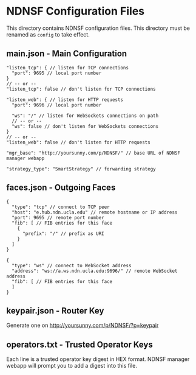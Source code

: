 # NDNSF Configuration Files

This directory contains NDNSF configuration files. This directory must be renamed as `config` to take effect.

## main.json - Main Configuration

    "listen_tcp": { // listen for TCP connections
      "port": 9695 // local port number
    }
    // -- or --
    "listen_tcp": false // don't listen for TCP connections
    
    "listen_web": { // listen for HTTP requests
      "port": 9696 // local port number
      
      "ws": "/" // listen for WebSockets connections on path
      // -- or --
      "ws": false // don't listen for WebSockets connections
    }
    // -- or --
    "listen_web": false // don't listen for HTTP requests
    
    "mgr_base": "http://yoursunny.com/p/NDNSF/" // base URL of NDNSF manager webapp
    
    "strategy_type": "SmartStrategy" // forwarding strategy

## faces.json - Outgoing Faces

    {
      "type": "tcp" // connect to TCP peer
      "host": "e.hub.ndn.ucla.edu" // remote hostname or IP address
      "port": 9695 // remote port number
      "fib": [ // FIB entries for this face
        {
          "prefix": "/" // prefix as URI
        }
      ]
    }
    
    {
      "type": "ws" // connect to WebSocket address
      "address": "ws://a.ws.ndn.ucla.edu:9696/" // remote WebSocket address
      "fib": [ // FIB entries for this face
      ]
    }

## keypair.json - Router Key

Generate one on <http://yoursunny.com/p/NDNSF/?p=keypair>

## operators.txt - Trusted Operator Keys

Each line is a trusted operator key digest in HEX format.
NDNSF manager webapp will prompt you to add a digest into this file.


